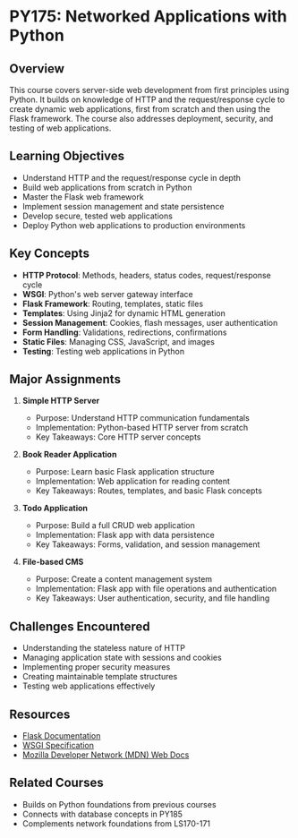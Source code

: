 # PY175: Networked Applications with Python

## Overview
This course covers server-side web development from first principles using Python. It builds on knowledge of HTTP and the request/response cycle to create dynamic web applications, first from scratch and then using the Flask framework. The course also addresses deployment, security, and testing of web applications.

## Learning Objectives
- Understand HTTP and the request/response cycle in depth
- Build web applications from scratch in Python
- Master the Flask web framework
- Implement session management and state persistence
- Develop secure, tested web applications
- Deploy Python web applications to production environments

## Key Concepts
- **HTTP Protocol**: Methods, headers, status codes, request/response cycle
- **WSGI**: Python's web server gateway interface
- **Flask Framework**: Routing, templates, static files
- **Templates**: Using Jinja2 for dynamic HTML generation
- **Session Management**: Cookies, flash messages, user authentication
- **Form Handling**: Validations, redirections, confirmations
- **Static Files**: Managing CSS, JavaScript, and images
- **Testing**: Testing web applications in Python

## Major Assignments
1. **Simple HTTP Server**
   - Purpose: Understand HTTP communication fundamentals
   - Implementation: Python-based HTTP server from scratch
   - Key Takeaways: Core HTTP server concepts

2. **Book Reader Application**
   - Purpose: Learn basic Flask application structure
   - Implementation: Web application for reading content
   - Key Takeaways: Routes, templates, and basic Flask concepts

3. **Todo Application**
   - Purpose: Build a full CRUD web application
   - Implementation: Flask app with data persistence
   - Key Takeaways: Forms, validation, and session management

4. **File-based CMS**
   - Purpose: Create a content management system
   - Implementation: Flask app with file operations and authentication
   - Key Takeaways: User authentication, security, and file handling

## Challenges Encountered
- Understanding the stateless nature of HTTP
- Managing application state with sessions and cookies
- Implementing proper security measures
- Creating maintainable template structures
- Testing web applications effectively

## Resources
- [Flask Documentation](https://flask.palletsprojects.com/)
- [WSGI Specification](https://wsgi.readthedocs.io/)
- [Mozilla Developer Network (MDN) Web Docs](https://developer.mozilla.org/en-US/docs/Web)

## Related Courses
- Builds on Python foundations from previous courses
- Connects with database concepts in PY185
- Complements network foundations from LS170-171
